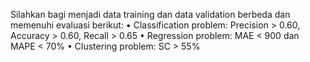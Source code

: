 Silahkan bagi menjadi data training dan data validation berbeda dan memenuhi evaluasi berikut:
• Classification problem: Precision > 0.60, Accuracy > 0.60, Recall > 0.65
• Regression problem: MAE < 900 dan MAPE < 70%
• Clustering problem: SC > 55%
